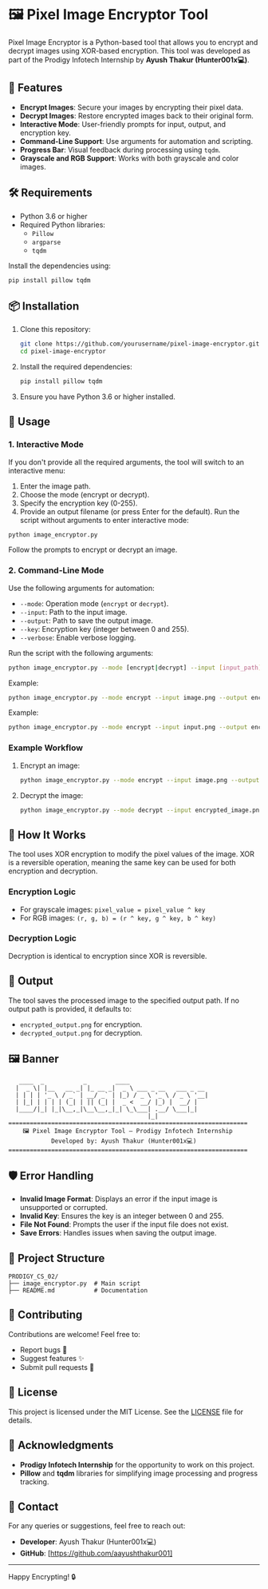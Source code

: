# 🖼️ Pixel Image Encryptor Tool

Pixel Image Encryptor is a Python-based tool that allows you to encrypt and decrypt images using XOR-based encryption. This tool was developed as part of the Prodigy Infotech Internship by **Ayush Thakur (Hunter001x💻)**.

## 🚀 Features

- **Encrypt Images**: Secure your images by encrypting their pixel data.
- **Decrypt Images**: Restore encrypted images back to their original form.
- **Interactive Mode**: User-friendly prompts for input, output, and encryption key.
- **Command-Line Support**: Use arguments for automation and scripting.
- **Progress Bar**: Visual feedback during processing using `tqdm`.
- **Grayscale and RGB Support**: Works with both grayscale and color images.

## 🛠️ Requirements

- Python 3.6 or higher
- Required Python libraries:
  - `Pillow`
  - `argparse`
  - `tqdm`

Install the dependencies using:
```bash
pip install pillow tqdm
```

## 📦 Installation

1. Clone this repository:
   ```bash
   git clone https://github.com/yourusername/pixel-image-encryptor.git
   cd pixel-image-encryptor
   ```
2. Install the required dependencies:
   ```bash
   pip install pillow tqdm
   ```
3. Ensure you have Python 3.6 or higher installed.

## 📖 Usage

### 1. Interactive Mode
If you don't provide all the required arguments, the tool will switch to an interactive menu:
1. Enter the image path.
2. Choose the mode (encrypt or decrypt).
3. Specify the encryption key (0-255).
4. Provide an output filename (or press Enter for the default).
Run the script without arguments to enter interactive mode:
```bash
python image_encryptor.py
```
Follow the prompts to encrypt or decrypt an image.

### 2. Command-Line Mode
Use the following arguments for automation:
- `--mode`: Operation mode (`encrypt` or `decrypt`).
- `--input`: Path to the input image.
- `--output`: Path to save the output image.
- `--key`: Encryption key (integer between 0 and 255).
- `--verbose`: Enable verbose logging.

Run the script with the following arguments:
```bash
python image_encryptor.py --mode [encrypt|decrypt] --input [input_path] --output [output_path] --key [0-255]
```

Example:
```bash
python image_encryptor.py --mode encrypt --input image.png --output encrypted_image.png --key 42
```

Example:
```bash
python image_encryptor.py --mode encrypt --input input.png --output encrypted.png --key 123
```

### Example Workflow
1. Encrypt an image:
   ```bash
   python image_encryptor.py --mode encrypt --input image.png --output encrypted_image.png --key 42
   ```
2. Decrypt the image:
   ```bash
   python image_encryptor.py --mode decrypt --input encrypted_image.png --output decrypted_image.png --key 42
   ```

## 🔑 How It Works

The tool uses XOR encryption to modify the pixel values of the image. XOR is a reversible operation, meaning the same key can be used for both encryption and decryption.

### Encryption Logic
- For grayscale images: `pixel_value = pixel_value ^ key`
- For RGB images: `(r, g, b) = (r ^ key, g ^ key, b ^ key)`

### Decryption Logic
Decryption is identical to encryption since XOR is reversible.

## 📁 Output

The tool saves the processed image to the specified output path. If no output path is provided, it defaults to:
- `encrypted_output.png` for encryption.
- `decrypted_output.png` for decryption.

## 🖼️ Banner

```
   ____  _           _        ____                      
  |  _ \| |__   __ _| |_ __ _|  _ \ ___ _ __   ___ _ __ 
  | | | | '_ \ / _` | __/ _` | |_) / _ \ '_ \ / _ \ '__|
  | |_| | | | | (_| | || (_| |  _ <  __/ |_) |  __/ |   
  |____/|_| |_|\__,_|\__\__,_|_| \_\___| .__/ \___|_|   
                                       |_|              
===================================================================
    🖼️ Pixel Image Encryptor Tool – Prodigy Infotech Internship
            Developed by: Ayush Thakur (Hunter001x💻)
===================================================================
```

## 🛡️ Error Handling

- **Invalid Image Format**: Displays an error if the input image is unsupported or corrupted.
- **Invalid Key**: Ensures the key is an integer between 0 and 255.
- **File Not Found**: Prompts the user if the input file does not exist.
- **Save Errors**: Handles issues when saving the output image.

## 📂 Project Structure

```
PRODIGY_CS_02/
├── image_encryptor.py  # Main script
├── README.md           # Documentation
```

## 🤝 Contributing

Contributions are welcome! Feel free to:
- Report bugs 🐛
- Suggest features ✨
- Submit pull requests 🔧
  
## 📝 License

This project is licensed under the MIT License. See the [LICENSE](LICENSE) file for details.

## 🤝 Acknowledgments

- **Prodigy Infotech Internship** for the opportunity to work on this project.
- **Pillow** and **tqdm** libraries for simplifying image processing and progress tracking.

## 📧 Contact

For any queries or suggestions, feel free to reach out:
- **Developer**: Ayush Thakur (Hunter001x💻)
- **GitHub**: [https://github.com/aayushthakur001]

---
Happy Encrypting! 🔒
